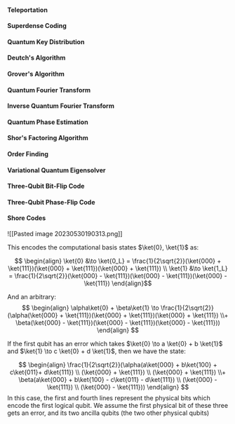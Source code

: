 #### Teleportation

#### Superdense Coding

#### Quantum Key Distribution

#### Deutch's Algorithm


#### Grover's Algorithm

#### Quantum Fourier Transform

#### Inverse Quantum Fourier Transform

#### Quantum Phase Estimation

#### Shor's Factoring Algorithm

#### Order Finding

#### Variational Quantum Eigensolver

#### Three-Qubit Bit-Flip Code

#### Three-Qubit Phase-Flip Code

#### Shore Codes

![[Pasted image 20230530190313.png]]

This encodes the computational basis states $\ket{0}, \ket{1}$ as:

$$
\begin{align}
\ket{0} &\to \ket{0_L} = \frac{1}{2\sqrt{2}}(\ket{000} + \ket{111})(\ket{000} + \ket{111})(\ket{000} + \ket{111}) \\
\ket{1} &\to \ket{1_L} = \frac{1}{2\sqrt{2}}(\ket{000} - \ket{111})(\ket{000} - \ket{111})(\ket{000} - \ket{111})  
\end{align}$$

And an arbitrary:
$$
\begin{align}
\alpha\ket{0} + \beta\ket{1} \to \frac{1}{2\sqrt{2}}(\alpha(\ket{000} + \ket{111})(\ket{000} + \ket{111})(\ket{000} + \ket{111}) \\+ \beta(\ket{000} - \ket{111})(\ket{000} - \ket{111})(\ket{000} - \ket{111})) 
\end{align}
$$

If the first qubit has an error which takes $\ket{0} \to a \ket{0} + b \ket{1}$ and $\ket{1} \to c \ket{0} + d \ket{1}$, then we have the state:


$$
\begin{align}
\frac{1}{2\sqrt{2}}(\alpha(a\ket{000} + b\ket{100} + c\ket{011}+ d\ket{111}) \\
(\ket{000} + \ket{111}) \\
(\ket{000} + \ket{111}) \\+ \beta(a\ket{000} + b\ket{100} - c\ket{011} -  d\ket{111}) \\
(\ket{000} - \ket{111}) \\
(\ket{000} - \ket{111})) 
\end{align}
$$
In this case, the first and fourth lines represent the physical bits which encode the first logical qubit. We assume the first physical bit of these three gets an error, and its two ancilla qubits (the two other physical qubits)